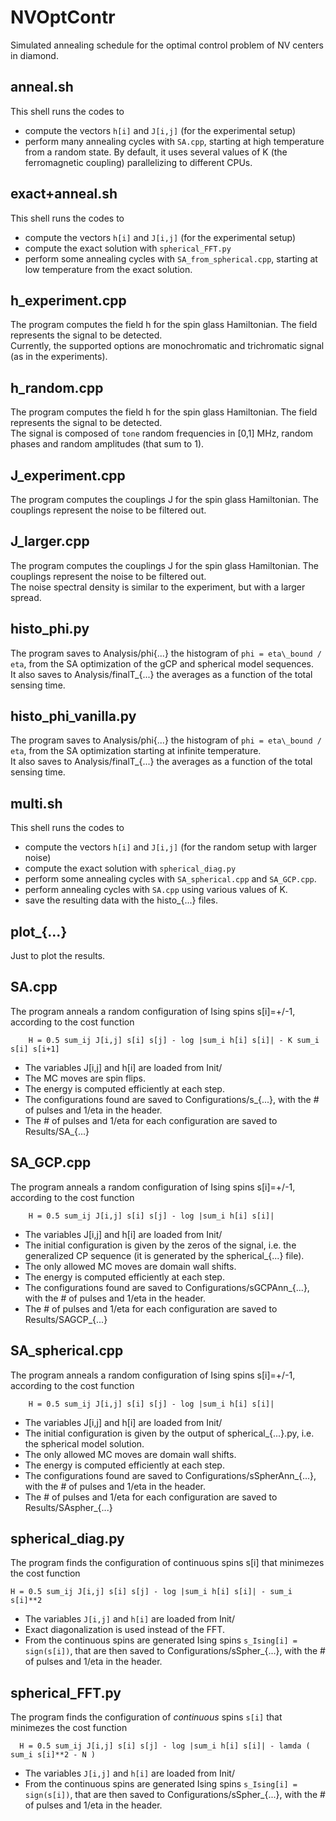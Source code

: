 # NVOptContr

Simulated annealing schedule for the optimal control problem of NV centers in diamond.


## anneal.sh

This shell runs the codes to

- compute the vectors `h[i]` and `J[i,j]` (for the experimental setup)
- perform many annealing cycles with `SA.cpp`, starting at high temperature from a random state. By default, it uses several values of K (the ferromagnetic coupling) parallelizing to different CPUs.


## exact+anneal.sh

This shell runs the codes to

- compute the vectors `h[i]` and `J[i,j]` (for the experimental setup)
- compute the exact solution with `spherical_FFT.py`
- perform some annealing cycles with `SA_from_spherical.cpp`, starting at low temperature from the exact solution.


## h\_experiment.cpp

The program computes the field h for the spin glass Hamiltonian. The field represents the signal to be detected.  
Currently, the supported options are monochromatic and trichromatic signal (as in the experiments).


## h\_random.cpp

The program computes the field h for the spin glass Hamiltonian. The field represents the signal to be detected.  
The signal is composed of `tone` random frequencies in [0,1] MHz, random phases and random amplitudes (that sum to 1).


## J\_experiment.cpp

The program computes the couplings J for the spin glass Hamiltonian. The couplings represent the noise to be filtered out.


## J\_larger.cpp

The program computes the couplings J for the spin glass Hamiltonian. The couplings represent the noise to be filtered out.  
The noise spectral density is similar to the experiment, but with a larger spread.


## histo\_phi.py

The program saves to Analysis/phi{...} the histogram of `phi = eta\_bound / eta`, from the SA optimization of the gCP and spherical model sequences.  
It also saves to Analysis/finalT\_{...} the averages as a function of the total sensing time.


## histo\_phi\_vanilla.py

The program saves to Analysis/phi{...} the histogram of `phi = eta\_bound / eta`, from the SA optimization starting at infinite temperature.  
It also saves to Analysis/finalT\_{...} the averages as a function of the total sensing time.


## multi.sh

This shell runs the codes to

- compute the vectors `h[i]` and `J[i,j]` (for the random setup with larger noise)
- compute the exact solution with `spherical_diag.py`
- perform some annealing cycles with `SA_spherical.cpp` and  `SA_GCP.cpp`.
- perform annealing cycles with `SA.cpp` using various values of K.
- save the resulting data with the histo\_{...} files.


## plot\_{...}

Just to plot the results.


## SA.cpp

The program anneals a random configuration of Ising spins s[i]=+/-1, according to the cost function

        H = 0.5 sum_ij J[i,j] s[i] s[j] - log |sum_i h[i] s[i]| - K sum_i s[i] s[i+1]

- The variables J[i,j] and h[i] are loaded from Init/
- The MC moves are spin flips.
- The energy is computed efficiently at each step.
- The configurations found are saved to Configurations/s\_{...}, with the # of pulses and 1/eta in the header.
- The # of pulses and 1/eta for each configuration are saved to Results/SA\_{...}


## SA\_GCP.cpp


The program anneals a random configuration of Ising spins s[i]=+/-1, according to the cost function

        H = 0.5 sum_ij J[i,j] s[i] s[j] - log |sum_i h[i] s[i]|

- The variables J[i,j] and h[i] are loaded from Init/
- The initial configuration is given by the zeros of the signal, i.e. the generalized CP sequence (it is generated by the spherical\_{...} file).
- The only allowed MC moves are domain wall shifts.
- The energy is computed efficiently at each step.
- The configurations found are saved to Configurations/sGCPAnn_\{...}, with the # of pulses and 1/eta in the header.
- The # of pulses and 1/eta for each configuration are saved to Results/SAGCP\_{...}


## SA\_spherical.cpp

The program anneals a random configuration of Ising spins s[i]=+/-1, according to the cost function

        H = 0.5 sum_ij J[i,j] s[i] s[j] - log |sum_i h[i] s[i]|

- The variables J[i,j] and h[i] are loaded from Init/
- The initial configuration is given by the output of spherical\_{...}.py, i.e. the spherical model solution.
- The only allowed MC moves are domain wall shifts.
- The energy is computed efficiently at each step.
- The configurations found are saved to Configurations/sSpherAnn\_{...}, with the # of pulses and 1/eta in the header.
- The # of pulses and 1/eta for each configuration are saved to Results/SAspher\_{...}


## spherical\_diag.py

 The program finds the configuration of continuous spins s[i] that minimezes the cost function
 
    H = 0.5 sum_ij J[i,j] s[i] s[j] - log |sum_i h[i] s[i]| - sum_i s[i]**2

- The variables `J[i,j]` and `h[i]` are loaded from Init/
- Exact diagonalization is used instead of the FFT.
- From the continuous spins are generated Ising spins `s_Ising[i] = sign(s[i])`, that are then saved to Configurations/sSpher\_{...}, with the # of pulses and 1/eta in the header.


## spherical\_FFT.py

The program finds the configuration of _continuous_ spins `s[i]` that minimezes the cost function
   
      H = 0.5 sum_ij J[i,j] s[i] s[j] - log |sum_i h[i] s[i]| - lamda ( sum_i s[i]**2 - N )

- The variables `J[i,j]` and `h[i]` are loaded from Init/
- From the continuous spins are generated Ising spins `s_Ising[i] = sign(s[i])`, that are then saved to Configurations/sSpher\_{...}, with the # of pulses and 1/eta in the header.









